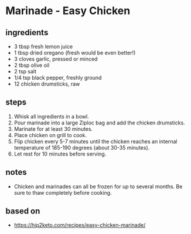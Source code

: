 # Marinade - Easy Chicken

## ingredients

- 3 tbsp fresh lemon juice
- 1 tbsp dried oregano (fresh would be even better!)
- 3 cloves garlic, pressed or minced
- 2 tbsp olive oil
- 2 tsp salt
- 1/4 tsp black pepper, freshly ground
- 12 chicken drumsticks, raw

## steps

1. Whisk all ingredients in a bowl.
2. Pour marinade into a large Ziploc bag and add the chicken drumsticks.
3. Marinate for at least 30 minutes.
4. Place chicken on grill to cook.
5. Flip chicken every 5-7 minutes until the chicken reaches an internal temperature of 185-190 degrees (about 30-35 minutes).
6. Let rest for 10 minutes before serving.

## notes

- Chicken and marinades can all be frozen for up to several months. Be sure to thaw completely before cooking.

## based on

- https://hip2keto.com/recipes/easy-chicken-marinade/
